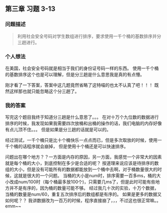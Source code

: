 ## 第三章 习题 3-13

### 问题描述

> 利用社会安全号码对学生数组进行排序，要求使用一千个桶的基数排序并分三趟进行。

### 个人想法

在美国，社会安全号码就是相当于我们的身份证号码一样的东西。
使用一千个桶的基数排序这个也是可以理解，但是分三趟是什么意思我是真的有点懵。

刚才看了一下答案，答案中这几题竟然省略了这特喵的也太不认真了吧！！！
既然这样那也就只能忽略这个分三趟了。

### 我的答案
写完这个题目我终于知道分三趟是什么意思了。。。
在对十万个九位数的数据进行排序的时候，我发现如果我需要四次放桶和出桶的操作的话，我们电脑的内存好像有点儿顶不住。。。
但是如果是分三趟的话就是可以的。

经过测试，一千个桶只是比十个桶快乐一点点而已，但是多次取放的时候，使用一千个桶的话程序就会崩掉，
但是使用十个桶还是可以快速排序。

问题出在哪个地方？？一方面是内存的原因，另一方面，我感觉一个非常大的因素就是每个桶的大小，到底控制在多少是合适的呢？
按道理来说应该是待排序的数组的大小，但是没有可能所有的数据都能放到一个桶中去啊，对于桶数量很大的时候，这就是很大的一个问题。
当桶的大小是num时，排序需要一百多ms，桶的大小改成num/100时（每个桶最多放100个)，只需要几ms了，但是此时可能有些地方并不是有序的，因为桶的数量可能不够。
经过我几十次的实验，十万个数据，当桶的数量是num/60，重复五次排序后的数组都是有序的。
如果是更多的数据又如何呢？？ 我讲数据改为一百万的时候，程序直接崩了，，，不过这也很正常嘛。。emm~~